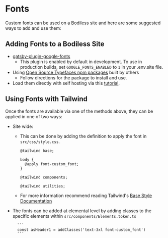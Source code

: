 # Fonts

Custom fonts can be used on a Bodiless site and here are some suggested ways to
add and use them:

## Adding Fonts to a Bodiless Site

* [gatsby-plugin-google-fonts](https://github.com/didierfranc/gatsby-plugin-google-fonts)
  * This plugin is enabled by default in development. To use in production builds, set
  `GOOGLE_FONTS_ENABLED` to `1` in your .env.site file.
* Using [Open Source Typefaces npm packages](https://github.com/KyleAMathews/typefaces) built by others
  * Follow directions for the package to install and use.
* Load them directly with self hosting via this [tutorial](https://dev.to/iangloude/4-steps-to-self-hosted-fonts-in-gatsby-aj2).

## Using Fonts with Tailwind

Once the fonts are available via one of the methods above, they can be applied in one of two ways:

* Site wide:
  * This can be done by adding the definition to apply the font in
    `src/css/style.css`.
  
       ```
       @tailwind base;

       body {
         @apply font-custom_font;
       }

       @tailwind components;

       @tailwind utilities;
       ```

  * For more information recommend reading Tailwind's
    [Base Style Documentation](https://tailwindcss.com/docs/adding-base-styles/)

* The fonts can be added at elemental level by adding classes to the specific
  elements within `src/components/Elements.token.ts`

        ```
        const asHeader1 = addClasses('text-3xl font-custom_font')
        ```
